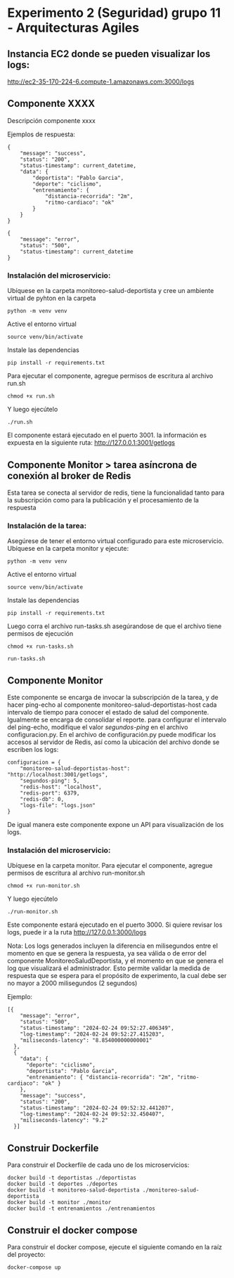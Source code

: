 Experimento 2 (Seguridad) grupo 11 - Arquitecturas Agiles
==========================

## Instancia EC2 donde se pueden visualizar los logs:
http://ec2-35-170-224-6.compute-1.amazonaws.com:3000/logs


## Componente XXXX
Descripción componente xxxx

Ejemplos de respuesta:
```
{
    "message": "success",
    "status": "200",
    "status-timestamp": current_datetime,
    "data": {
        "deportista": "Pablo Garcia",
        "deporte": "ciclismo",
        "entrenamiento": {
            "distancia-recorrida": "2m",
            "ritmo-cardiaco": "ok"
        }
    }
}
```

```
{
    "message": "error",
    "status": "500",
    "status-timestamp": current_datetime
}
```


### Instalación del microservicio:

Ubíquese en la carpeta monitoreo-salud-deportista y cree un ambiente virtual de pyhton en la carpeta

    python -m venv venv

Active el entorno virtual

    source venv/bin/activate

Instale las dependencias

    pip install -r requirements.txt


Para ejecutar el componente, agregue permisos de escritura al archivo run.sh

    chmod +x run.sh

Y luego ejecútelo

    ./run.sh

El componente estará ejecutado en el puerto 3001. la información es expuesta en la siguiente ruta:
http://127.0.0.1:3001/getlogs


## Componente Monitor > tarea asíncrona de conexión al broker de Redis
Esta tarea se conecta al servidor de redis, tiene la funcionalidad tanto para la subscripción como para la publicación y el procesamiento de la respuesta

### Instalación de la tarea:

Asegúrese de tener el entorno virtual configurado para este microservicio. Ubíquese en la carpeta monitor y ejecute:

    python -m venv venv

Active el entorno virtual

    source venv/bin/activate

Instale las dependencias

    pip install -r requirements.txt

Luego corra el archivo run-tasks.sh asegúrandose de que el archivo tiene permisos de ejecución

    chmod +x run-tasks.sh
    
    run-tasks.sh


## Componente Monitor
Este componente se encarga de invocar la subscripción de la tarea, y de hacer ping-echo al componente monitoreo-salud-deportistas-host cada intervalo de tiempo para conocer el estado de salud del componente.
Igualmente se encarga de consolidar el reporte. para configurar el intervalo del ping-echo, modifique el valor *segundos-ping* en el archivo configuracion.py. 
En el archivo de configuración.py puede modificar los accesos al servidor de Redis, así como la ubicación del archivo donde se escriben los logs:

```
configuracion = {
    "monitoreo-salud-deportistas-host": "http://localhost:3001/getlogs",
    "segundos-ping": 5,
    "redis-host": "localhost",
    "redis-port": 6379,
    "redis-db": 0,
    "logs-file": "logs.json"
}
```

De igual manera este componente expone un API para visualización de los logs.

### Instalación del microservicio:

Ubíquese en la carpeta monitor. Para ejecutar el componente, agregue permisos de escritura al archivo run-monitor.sh

    chmod +x run-monitor.sh

Y luego ejecútelo

    ./run-monitor.sh

Este componente estará ejecutado en el puerto 3000. Si quiere revisar los logs, puede ir a la ruta
http://127.0.0.1:3000/logs


Nota: Los logs generados incluyen la diferencia en milisegundos entre el momento en que se genera la respuesta, ya sea válida o de error del componente MonitoreoSaludDeportista, y el momento en que se genera el log que visualizará el administrador. Esto permite validar la medida de respuesta que se espera para el propósito de experimento, la cual debe ser no mayor a 2000 milisegundos (2 segundos)

Ejemplo:

```
[{
    "message": "error",
    "status": "500",
    "status-timestamp": "2024-02-24 09:52:27.406349",
    "log-timestamp": "2024-02-24 09:52:27.415203",
    "miliseconds-latency": "8.854000000000001"
  },
  {
    "data": {
      "deporte": "ciclismo",
      "deportista": "Pablo Garcia",
      "entrenamiento": { "distancia-recorrida": "2m", "ritmo-cardiaco": "ok" }
    },
    "message": "success",
    "status": "200",
    "status-timestamp": "2024-02-24 09:52:32.441207",
    "log-timestamp": "2024-02-24 09:52:32.450407",
    "miliseconds-latency": "9.2"
  }]
```

## Construir Dockerfile

Para construir el Dockerfile de cada uno de los microservicios:

```
docker build -t deportistas ./deportistas
docker build -t deportes ./deportes
docker build -t monitoreo-salud-deportista ./monitoreo-salud-deportista
docker build -t monitor ./monitor
docker build -t entrenamientos ./entrenamientos 
```

## Construir el docker compose

Para construir el docker compose, ejecute el siguiente comando en la raíz del proyecto:

```
docker-compose up
```
